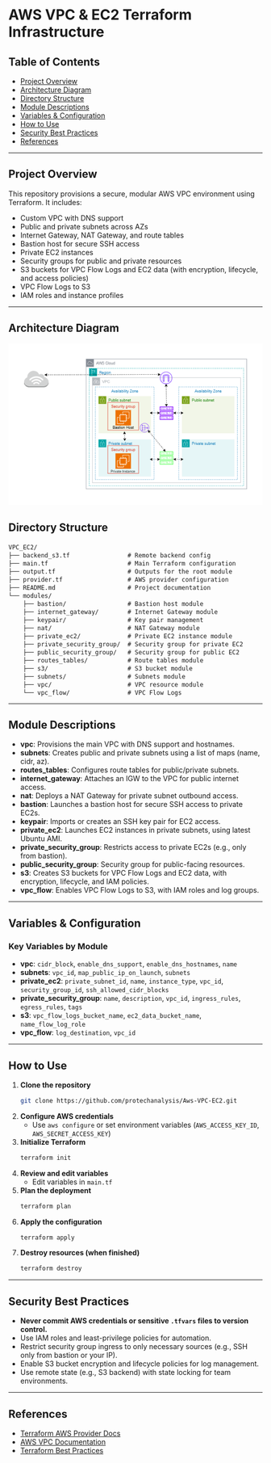 # AWS VPC & EC2 Terraform Infrastructure

## Table of Contents
- [Project Overview](#project-overview)
- [Architecture Diagram](#architecture-diagram)
- [Directory Structure](#directory-structure)
- [Module Descriptions](#module-descriptions)
- [Variables & Configuration](#variables--configuration)
- [How to Use](#how-to-use)
- [Security Best Practices](#security-best-practices)
- [References](#references)

---

## Project Overview
This repository provisions a secure, modular AWS VPC environment using Terraform. It includes:
- Custom VPC with DNS support
- Public and private subnets across AZs
- Internet Gateway, NAT Gateway, and route tables
- Bastion host for secure SSH access
- Private EC2 instances
- Security groups for public and private resources
- S3 buckets for VPC Flow Logs and EC2 data (with encryption, lifecycle, and access policies)
- VPC Flow Logs to S3
- IAM roles and instance profiles

---

## Architecture Diagram
![architecture](./vpc_ec2.png)

## Directory Structure
```
VPC_EC2/
├── backend_s3.tf                # Remote backend config
├── main.tf                      # Main Terraform configuration
├── output.tf                    # Outputs for the root module
├── provider.tf                  # AWS provider configuration
├── README.md                    # Project documentation
└── modules/
    ├── bastion/                 # Bastion host module
    ├── internet_gateway/        # Internet Gateway module
    ├── keypair/                 # Key pair management
    ├── nat/                     # NAT Gateway module
    ├── private_ec2/             # Private EC2 instance module
    ├── private_security_group/  # Security group for private EC2
    ├── public_security_group/   # Security group for public EC2
    ├── routes_tables/           # Route tables module
    ├── s3/                      # S3 bucket module
    ├── subnets/                 # Subnets module
    ├── vpc/                     # VPC resource module
    └── vpc_flow/                # VPC Flow Logs
```

---

## Module Descriptions
- **vpc**: Provisions the main VPC with DNS support and hostnames.
- **subnets**: Creates public and private subnets using a list of maps (name, cidr, az).
- **routes_tables**: Configures route tables for public/private subnets.
- **internet_gateway**: Attaches an IGW to the VPC for public internet access.
- **nat**: Deploys a NAT Gateway for private subnet outbound access.
- **bastion**: Launches a bastion host for secure SSH access to private EC2s.
- **keypair**: Imports or creates an SSH key pair for EC2 access.
- **private_ec2**: Launches EC2 instances in private subnets, using latest Ubuntu AMI.
- **private_security_group**: Restricts access to private EC2s (e.g., only from bastion).
- **public_security_group**: Security group for public-facing resources.
- **s3**: Creates S3 buckets for VPC Flow Logs and EC2 data, with encryption, lifecycle, and IAM policies.
- **vpc_flow**: Enables VPC Flow Logs to S3, with IAM roles and log groups.

---

## Variables & Configuration

### Key Variables by Module
- **vpc**: `cidr_block`, `enable_dns_support`, `enable_dns_hostnames`, `name`
- **subnets**: `vpc_id`, `map_public_ip_on_launch`, `subnets`
- **private_ec2**: `private_subnet_id`, `name`, `instance_type`, `vpc_id`, `security_group_id`, `ssh_allowed_cidr_blocks`
- **private_security_group**: `name`, `description`, `vpc_id`, `ingress_rules`, `egress_rules`, `tags`
- **s3**: `vpc_flow_logs_bucket_name`, `ec2_data_bucket_name`, `name_flow_log_role`
- **vpc_flow**: `log_destination`, `vpc_id`

---

## How to Use
1. **Clone the repository**
   ```sh
   git clone https://github.com/protechanalysis/Aws-VPC-EC2.git
   ```
2. **Configure AWS credentials**
   - Use `aws configure` or set environment variables (`AWS_ACCESS_KEY_ID`, `AWS_SECRET_ACCESS_KEY`)
3. **Initialize Terraform**
   ```sh
   terraform init
   ```
4. **Review and edit variables**
   - Edit variables in `main.tf` 
5. **Plan the deployment**
   ```sh
   terraform plan
   ```
6. **Apply the configuration**
   ```sh
   terraform apply
   ```
7. **Destroy resources (when finished)**
   ```sh
   terraform destroy
   ```

---

## Security Best Practices
- **Never commit AWS credentials or sensitive `.tfvars` files to version control.**
- Use IAM roles and least-privilege policies for automation.
- Restrict security group ingress to only necessary sources (e.g., SSH only from bastion or your IP).
- Enable S3 bucket encryption and lifecycle policies for log management.
- Use remote state (e.g., S3 backend) with state locking for team environments.
---

## References
- [Terraform AWS Provider Docs](https://registry.terraform.io/providers/hashicorp/aws/latest/docs)
- [AWS VPC Documentation](https://docs.aws.amazon.com/vpc/latest/userguide/)
- [Terraform Best Practices](https://www.terraform.io/language/best-practices)
